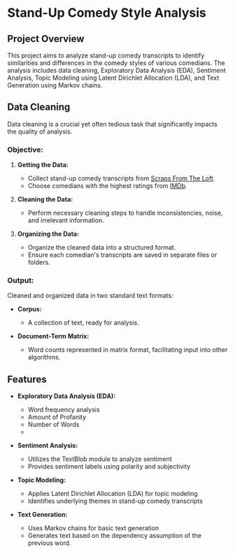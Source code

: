 # Stand-Up Comedy Style Analysis

## Project Overview

This project aims to analyze stand-up comedy transcripts to identify similarities and differences in the comedy styles of various comedians. The analysis includes data cleaning, Exploratory Data Analysis (EDA), Sentiment Analysis, Topic Modeling using Latent Dirichlet Allocation (LDA), and Text Generation using Markov chains.

## Data Cleaning

Data cleaning is a crucial yet often tedious task that significantly impacts the quality of analysis.
### Objective:

1. **Getting the Data:**
   - Collect stand-up comedy transcripts from [Scraps From The Loft](https://scrapsfromtheloft.com/).
   - Choose comedians with the highest ratings from [IMDb](https://www.imdb.com/).

2. **Cleaning the Data:**
   - Perform necessary cleaning steps to handle inconsistencies, noise, and irrelevant information.
  

3. **Organizing the Data:**
   - Organize the cleaned data into a structured format.
   - Ensure each comedian's transcripts are saved in separate files or folders.

### Output:

Cleaned and organized data in two standard text formats:

- **Corpus:**
  - A collection of text, ready for analysis.

- **Document-Term Matrix:**
  - Word counts represented in matrix format, facilitating input into other algorithms.

## Features

- **Exploratory Data Analysis (EDA):**
  - Word frequency analysis
  - Amount of Profanity
  - Number of Words
  - 
- **Sentiment Analysis:**
  - Utilizes the TextBlob module to analyze sentiment
  - Provides sentiment labels using polarity and subjectivity

- **Topic Modeling:**
  - Applies Latent Dirichlet Allocation (LDA) for topic modeling
  - Identifies underlying themes in stand-up comedy transcripts

- **Text Generation:**
  - Uses Markov chains for basic text generation
  - Generates text based on the dependency assumption of the previous word.

